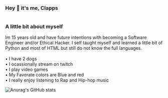 ### Hey 👋 it's me, Clapps
#
### A little bit about myself
Im 15 years old and have future intentions with becoming a Software Engineer and/or Ethical Hacker. I self taught myself and learned a little bit of Python and most of HTML but still do not know the full languages. <br />
<br />
• I have 2 dogs <br />
• I ocassionally stream on twitch <br />
• I play video games <br />
• My Favorate colors are Blue and red <br />
• I really enjoy listening to Rap and Hip-hop music

![Anurag's GitHub stats](https://github-readme-stats.vercel.app/api?username=Clapps-lmao&show_icons=true&theme=dark) <br />
